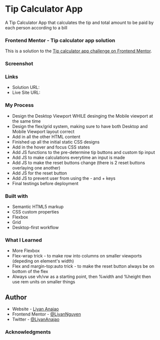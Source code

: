 # Tip Calculator App
A Tip Calculator App that calculates the tip and total amount to be paid by each person according to a bill

### Frontend Mentor - Tip calculator app solution
This is a solution to the [Tip calculator app challenge on Frontend Mentor](https://www.frontendmentor.io/challenges/tip-calculator-app-ugJNGbJUX).

### Screenshot

### Links
- Solution URL: 
- Live Site URL: 

### My Process
- Design the Desktop Viewport WHILE desinging the Mobile viewport at the same time
- Design the flex/grid system, making sure to have both Desktop and Mobile Viewport layout correct
- Add in all the other HTML content
- Finished up all the initial static CSS designs
- Add in the hover and focus CSS states
- Add JS functions to the pre-determine tip buttons and custom tip input
- Add JS to make calculations everytime an input is made
- Add JS to make the reset buttons change (there is 2 reset buttons overlaying one another)
- Add JS for the reset button
- Add JS to prevent user from using the - and + keys
- Final testings before deployment

### Built with
- Semantic HTML5 markup
- CSS custom properties
- Flexbox
- Grid
- Desktop-first workflow

### What I Learned
- More Flexbox
- Flex-wrap trick - to make row into columns on smaller viewports (depeding on element's width)
- Flex and margin-top:auto trick - to make the reset button always be on bottom of the flex
- Always use vh/vw as a starting point, then %width and %height then use rem units on smaller things

## Author
- Website - [Liyan Anajao](https://liyannguyen.github.io/Portfolio)
- Frontend Mentor - [@LiyanNguyen](https://frontendmentor.io/profile/LiyanNguyen)
- Twitter - [@LiyanAnajao](https://twitter.com/LiyanAnajao)

### Acknowledgments
